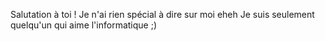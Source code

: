 Salutation à toi !
Je n'ai rien spécial à dire sur moi eheh
Je suis seulement quelqu'un qui aime l'informatique ;)

